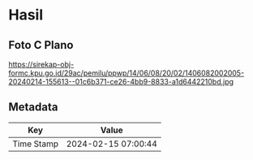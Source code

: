 # Hasil

## Foto C Plano

https://sirekap-obj-formc.kpu.go.id/29ac/pemilu/ppwp/14/06/08/20/02/1406082002005-20240214-155613--01c6b371-ce26-4bb9-8833-a1d6442210bd.jpg


## Metadata

| Key        | Value               |
| ---------- | ------------------- |
| Time Stamp | 2024-02-15 07:00:44 |



